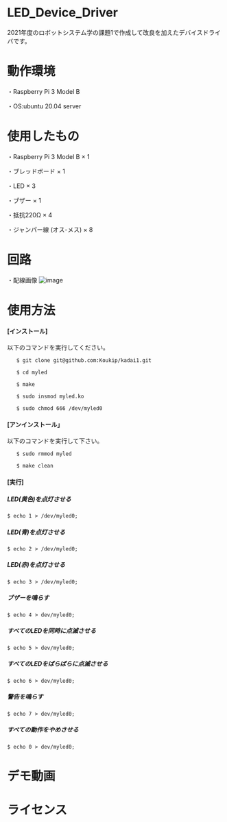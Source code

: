 # LED_Device_Driver

2021年度のロボットシステム学の課題1で作成して改良を加えたデバイスドライバです。

# 動作環境

・Raspberry Pi 3 Model B
 
  ・OS:ubuntu 20.04 server
  
# 使用したもの

  ・Raspberry Pi 3 Model B × 1
 
  ・ブレッドボード × 1
  
  ・LED × 3
  
  ・ブザー × 1
  
  ・抵抗220Ω × 4
  
  ・ジャンパー線 (オス-メス) × 8
 
# 回路

・配線画像
  ![image](https://user-images.githubusercontent.com/93635163/146193856-701b8f7e-5bda-4630-a57e-6fdadeaed780.png)
  
 # 使用方法
 
  #### [インストール]
  
  以下のコマンドを実行してください。
  
       $ git clone git@github.com:Koukip/kadai1.git
   
       $ cd myled
   
       $ make
   
       $ sudo insmod myled.ko
   
       $ sudo chmod 666 /dev/myled0
   
 #### [アンインストール」
  
  以下のコマンドを実行して下さい。
  
       $ sudo rmmod myled
   
       $ make clean
   
 #### [実行]
  
 ##### LED(黄色)を点灯させる
  
   `$ echo 1 > /dev/myled0;`
  
#####  LED(青)を点灯させる
  
   `$ echo 2 > /dev/myled0;`
  
#####  LED(赤)を点灯させる
  
   `$ echo 3 > /dev/myled0;`
  
#####  ブザーを鳴らす
  
   `$ echo 4 > dev/myled0;`
  
#####  すべてのLEDを同時に点滅させる
  
   `$ echo 5 > dev/myled0;`
  
#####  すべてのLEDをばらばらに点滅させる
  
   `$ echo 6 > dev/myled0;`
  
#####  警告を鳴らす
  
   `$ echo 7 > dev/myled0;`
  
#####  すべての動作をやめさせる
  
   `$ echo 0 > dev/myled0;`
  
 # デモ動画
 
 
 # ライセンス
 

